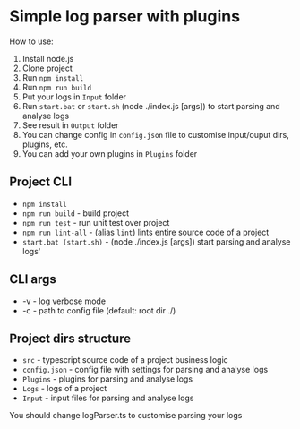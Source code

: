 # Simple log parser with plugins

How to use:
1. Install node.js
2. Clone project
3. Run `npm install`
4. Run `npm run build`
5. Put your logs in `Input` folder
6. Run `start.bat` or `start.sh` (node ./index.js [args]) to start parsing and analyse logs
7. See result in `Output` folder
8. You can change config in `config.json` file to customise input/ouput dirs, plugins, etc.
9. You can add your own plugins in `Plugins` folder

## Project CLI

- `npm install`
- `npm run build` - build project
- `npm run test` - run unit test over project
- `npm run lint-all` - (alias `lint`) lints entire source code of a project
- `start.bat (start.sh)` - (node ./index.js [args]) start parsing and analyse logs'

## CLI args
- -v - log verbose mode
- -c - path to config file (default: root dir ./)

## Project dirs structure

- `src` - typescript source code of a project business logic
- `config.json` - config file with settings for parsing and analyse logs
- `Plugins` - plugins for parsing and analyse logs
- `Logs` - logs of a project
- `Input` - input files for parsing and analyse logs

You should change logParser.ts to customise parsing your logs